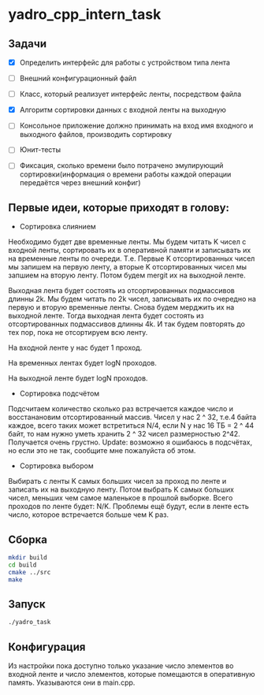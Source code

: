 # yadro_cpp_intern_task

## Задачи
- [x] Определить интерфейс для работы с устройством типа лента

- [ ] Внешний конфигурационный файл

- [ ] Класс, который реализует интерфейс ленты, посредством файла
- [x] Алгоритм сортировки данных с входной ленты на выходную
- [ ] Консольное приложение должно принимать на вход имя входного и выходного файлов, производить сортировку
- [ ] Юнит-тесты
- [ ] Фиксация, сколько времени было потрачено эмулирующий сортировки(информация о времени работы каждой операции передаётся через внешний конфиг)


## Первые идеи, которые приходят в голову:


- Сортировка слиянием

Необходимо будет две временные ленты. Мы будем читать K чисел с входной ленты, сортировать их в оперативной памяти
и записывать их на временные ленты по очереди. Т.е. Первые K отсортированных чисел мы запишем на первую ленту,
а вторые K отсортированных чисел мы запшием на вторую ленту. Потом будем mergit их на выходной ленте.

Выходная лента будет состоять из отсортированных подмассивов длинны 2k. Мы будем читать по 2k чисел, записывать их
по очередно на первую и вторую временные ленты. Снова будем мерджить их на выходной ленте. Тогда выходная лента будет
состоять из отсортированных подмассивов длинны 4k. И так будем повторять до тех пор, пока не отсортируем всю ленту.

На входной ленте у нас будет 1 проход.

На временных лентах будет logN проходов.

На выходной ленте будет logN проходов.

- Сортировка подсчётом

Подсчитаем количество сколько раз встречается каждое число и восстанановим отсортированный массив. Чисел у нас 2 ^ 32,
т.е.4 байта каждое, всего таких может встретиться N/4, если N у нас 16 ТБ = 2 ^ 44 байт, то нам нужно уметь хранить 2 ^ 32 чисел
размерностью 2^42. Получается очень грустно.
Update: возможно я ошибаюсь в подсчётах, но если это не так, сообщите мне пожалуйста об этом.

- Сортировка выбором

Выбирать с ленты K самых больших чисел за проход по ленте и записать их на выходную ленту. Потом выбрать K самых больших чисел, 
меньших чем самое маленькое в прошлой выборке. Всего проходов по ленте будет: N/K. Проблемы ещё будут, если в ленте есть число,
которое встречается больше чем K раз.

## Сборка

``` bash
mkdir build
cd build
cmake ../src
make
```

## Запуск

``` bash
./yadro_task
```

## Конфигурация

Из настройки пока доступно только указание число элементов во входной ленте и число элементов, которые помещаются в оперативную память. Указываются они в main.cpp.



